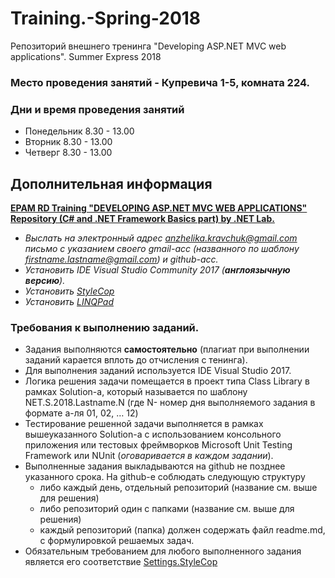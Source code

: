 # Training.-Spring-2018
Репозиторий внешнего тренинга "Developing ASP.NET MVC web applications". Summer Express 2018

### Место проведения занятий - Купревича 1-5,  комната 224.
### Дни и время проведения занятий
- Понедельник 8.30 - 13.00
- Вторник 8.30 - 13.00
- Четверг 8.30 - 13.00

## Дополнительная информация
**[EPAM RD Training "DEVELOPING ASP.NET MVC WEB APPLICATIONS" Repository (C# and .NET Framework Basics part) by .NET Lab.](https://github.com/EPM-RD-NETLAB/.NET-Framework-modules)**

- *Выслать на электронный адрес anzhelika.kravchuk@gmail.com письмо с указанием своего gmail-acc (названного по шаблону firstname.lastname@gmail.com) и github-acc.*
- *Установить IDE Visual Studio Community 2017 (**англоязычную версию**).*
- *Установить [StyleCop](https://github.com/AnzhelikaKravchuk/Training.-Spring-2018/blob/master/Day%201/Settings.StyleCop)*
- *Установить [LINQPad](http://www.linqpad.net/)*

### Требования к выполнению заданий.
- Задания выполняются **самостоятельно** (плагиат при выполнении заданий карается вплоть до отчисления с тенинга).
- Для выполнения заданий используется IDE Visual Studio 2017.
- Логика решения задачи помещается в проект типа Class Library в рамках Solution-а, который называется по шаблону NET.S.2018.Lastname.N (где N- номер дня выполняемого задания в формате а-ля 01, 02, … 12)
- Тестирование решенной задачи выполняется в рамках вышеуказанного Solution-а с использованием консольного приложения или тестовых фреймворков Microsoft Unit Testing Framework или NUnit (*оговаривается в каждом задании*).
- Выполненные задания выкладываются на github не позднее указанного срока. На github-e соблюдать следующую структуру
	- либо каждый день, отдельный репозиторий (название см. выше для решения)
	- либо репозиторий один с папками (название см. выше для решения) 
	- каждый репозиторий (папка) должен содержать файл readme.md, с формулировкой решаемых задач.
- Обязательным требованием для любого выполненного задания является его соответствие [Settings.StyleCop](https://github.com/AnzhelikaKravchuk/Training.-Spring-2018/tree/master/Day%201)
